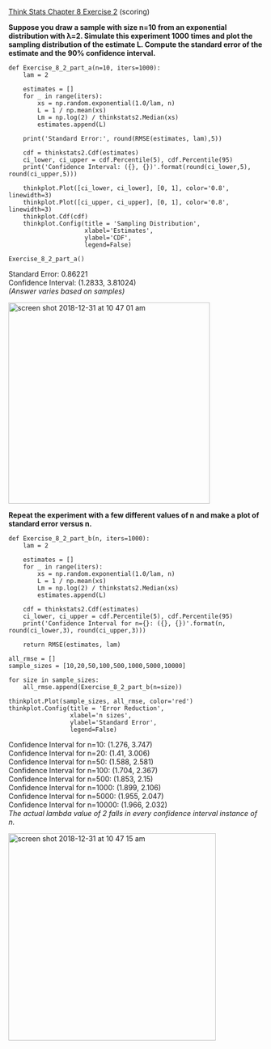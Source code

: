 [Think Stats Chapter 8 Exercise 2](http://greenteapress.com/thinkstats2/html/thinkstats2009.html#toc77) (scoring)

**Suppose you draw a sample with size n=10 from an exponential distribution with λ=2. Simulate this experiment 1000 times and plot the sampling distribution of the estimate L. Compute the standard error of the estimate and the 90% confidence interval.**

```
def Exercise_8_2_part_a(n=10, iters=1000):
    lam = 2

    estimates = [] 
    for _ in range(iters):
        xs = np.random.exponential(1.0/lam, n)
        L = 1 / np.mean(xs)
        Lm = np.log(2) / thinkstats2.Median(xs)
        estimates.append(L)

    print('Standard Error:', round(RMSE(estimates, lam),5))
    
    cdf = thinkstats2.Cdf(estimates)
    ci_lower, ci_upper = cdf.Percentile(5), cdf.Percentile(95)
    print('Confidence Interval: ({}, {})'.format(round(ci_lower,5), round(ci_upper,5)))
    
    thinkplot.Plot([ci_lower, ci_lower], [0, 1], color='0.8', linewidth=3)
    thinkplot.Plot([ci_upper, ci_upper], [0, 1], color='0.8', linewidth=3)
    thinkplot.Cdf(cdf)
    thinkplot.Config(title = 'Sampling Distribution',
                     xlabel='Estimates',
                     ylabel='CDF',
                     legend=False)
    
Exercise_8_2_part_a()
```
Standard Error: 0.86221   
Confidence Interval: (1.2833, 3.81024)    
*(Answer varies based on samples)*

<img width="398" alt="screen shot 2018-12-31 at 10 47 01 am" src="https://user-images.githubusercontent.com/20651507/50566004-91877e00-0ce9-11e9-9514-1e83b1a31e46.png">

**Repeat the experiment with a few different values of n and make a plot of standard error versus n.**
```
def Exercise_8_2_part_b(n, iters=1000):
    lam = 2

    estimates = [] 
    for _ in range(iters):
        xs = np.random.exponential(1.0/lam, n)
        L = 1 / np.mean(xs)
        Lm = np.log(2) / thinkstats2.Median(xs)
        estimates.append(L)
        
    cdf = thinkstats2.Cdf(estimates)
    ci_lower, ci_upper = cdf.Percentile(5), cdf.Percentile(95)
    print('Confidence Interval for n={}: ({}, {})'.format(n, round(ci_lower,3), round(ci_upper,3)))
    
    return RMSE(estimates, lam)

all_rmse = []
sample_sizes = [10,20,50,100,500,1000,5000,10000]

for size in sample_sizes:
    all_rmse.append(Exercise_8_2_part_b(n=size))
    
thinkplot.Plot(sample_sizes, all_rmse, color='red')
thinkplot.Config(title = 'Error Reduction',
                 xlabel='n sizes',
                 ylabel='Standard Error',
                 legend=False)
```
Confidence Interval for n=10: (1.276, 3.747)    
Confidence Interval for n=20: (1.41, 3.006)    
Confidence Interval for n=50: (1.588, 2.581)    
Confidence Interval for n=100: (1.704, 2.367)    
Confidence Interval for n=500: (1.853, 2.15)    
Confidence Interval for n=1000: (1.899, 2.106)    
Confidence Interval for n=5000: (1.955, 2.047)    
Confidence Interval for n=10000: (1.966, 2.032)  
*The actual lambda value of 2 falls in every confidence interval instance of n.*

<img width="410" alt="screen shot 2018-12-31 at 10 47 15 am" src="https://user-images.githubusercontent.com/20651507/50566018-b7148780-0ce9-11e9-9bb5-e1144dedbc44.png">
